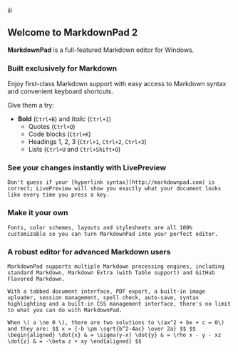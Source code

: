 iii
<script type="text/javascript" src="http://cdn.mathjax.org/mathjax/latest/MathJax.js?config=TeX-AMS-MML_HTMLorMML"> </script>
## Welcome to MarkdownPad 2 ##

**MarkdownPad** is a full-featured Markdown editor for Windows.

### Built exclusively for Markdown ###

Enjoy first-class Markdown support with easy access to  Markdown syntax and convenient keyboard shortcuts.

Give them a try:

- **Bold** (`Ctrl+B`) and *Italic* (`Ctrl+I`)
    - Quotes (`Ctrl+Q`)
    - Code blocks (`Ctrl+K`)
    - Headings 1, 2, 3 (`Ctrl+1`, `Ctrl+2`, `Ctrl+3`)
    - Lists (`Ctrl+U` and `Ctrl+Shift+O`)

### See your changes instantly with LivePreview ###

    Don't guess if your [hyperlink syntax](http://markdownpad.com) is correct; LivePreview will show you exactly what your document looks like every time you press a key.

### Make it your own ###

    Fonts, color schemes, layouts and stylesheets are all 100% customizable so you can turn MarkdownPad into your perfect editor.

### A robust editor for advanced Markdown users ###


    MarkdownPad supports multiple Markdown processing engines, including standard Markdown, Markdown Extra (with Table support) and GitHub Flavored Markdown.

    With a tabbed document interface, PDF export, a built-in image uploader, session management, spell check, auto-save, syntax highlighting and a built-in CSS management interface, there's no limit to what you can do with MarkdownPad.

    When \( a \ne 0 \), there are two solutions to \(ax^2 + bx + c = 0\) and they are: $$ x = {-b \pm \sqrt{b^2-4ac} \over 2a} $$ $$ \begin{aligned} \dot{x} & = \sigma(y-x) \dot{y} & = \rho x - y - xz \dot{z} & = -\beta z + xy \end{aligned} $$
